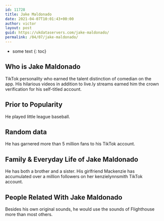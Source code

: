 ```yaml
---
id: 11728
title: Jake Maldonado
date: 2021-04-07T10:01:43+00:00
author: victor
layout: post
guid: https://ukdataservers.com/jake-maldonado/
permalink: /04/07/jake-maldonado/
---
```


* some text
{: toc}


## Who is Jake Maldonado



TikTok personality who earned the talent distinction of comedian on the app. His hilarious videos in addition to live.ly streams earned him the crown verification for his self-titled account.  

                
                
                
## Prior to Popularity



He played little league baseball. 

                
                
                
## Random data



He has garnered more than 5 million fans to his TikTok account. 

                
                
                
## Family & Everyday Life of Jake Maldonado



He has both a brother and a sister. His girlfriend Mackenzie has accumulated over a million followers on her kenzielynnsmith TikTok account.

                
                
                
## People Related With Jake Maldonado



Besides his own original sounds, he would use the sounds of Flighthouse more than most others. 

                
              
            
          
          
          